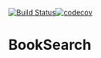 [![Build Status](https://travis-ci.org/dilyarakhabibullina/lesson6-1.svg?branch=master)](https://travis-ci.org/dilyarakhabibullina/lesson6-1)[![codecov](https://codecov.io/gh/dilyarakhabibullina/homeWorkLesson6-1/branch/master/graph/badge.svg)](https://codecov.io/gh/dilyarakhabibullina/homeWorkLesson6-1)

# BookSearch